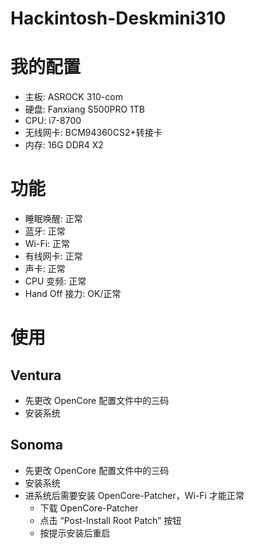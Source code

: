 # Hackintosh-Deskmini310

# 我的配置

- 主板: ASROCK 310-com
- 硬盘: Fanxiang S500PRO 1TB
- CPU: i7-8700
- 无线网卡: BCM94360CS2+转接卡
- 内存: 16G DDR4 X2

# 功能

- 睡眠唤醒: 正常
- 蓝牙: 正常
- Wi-Fi: 正常
- 有线网卡: 正常
- 声卡: 正常
- CPU 变频: 正常
- Hand Off 接力: OK/正常

# 使用

## Ventura

- 先更改 OpenCore 配置文件中的三码
- 安装系统

## Sonoma

- 先更改 OpenCore 配置文件中的三码
- 安装系统
- 进系统后需要安装 OpenCore-Patcher，Wi-Fi 才能正常
  - 下载 OpenCore-Patcher
  - 点击 “Post-Install Root Patch” 按钮
  - 按提示安装后重启
